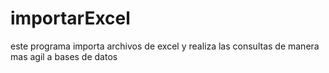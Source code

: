 # importarExcel
este programa importa archivos de excel y realiza las consultas de manera mas agil a bases de datos
